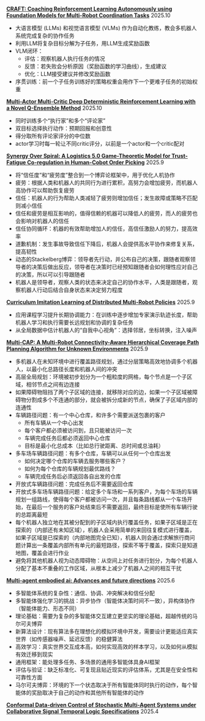[**CRAFT: Coaching Reinforcement Learning Autonomously using Foundation Models for Multi-Robot Coordination Tasks**](https://www.alphaxiv.org/abs/2509.14380) 2025.10

* 大语言模型 (LLMs) 和视觉语言模型 (VLMs) 作为自动化教练，教会多机器人系统完成复杂的协作任务
* 利用LLM将复杂目标分解为子任务，用LLM生成奖励函数
* VLM闭环：
  * 评估：观察机器人执行任务的情况
  * 反馈：若失败会分析原因（奖励函数的学习曲线），生成建议
  * 优化：LLM接受建议并修改奖励函数
* 序贯训练：前一个子任务训练好的策略权重会用作下一个更难子任务的初始权重

[**Multi-Actor Multi-Critic Deep Deterministic Reinforcement Learning with a Novel Q-Ensemble Method**](https://www.alphaxiv.org/abs/2510.01083v1) 2025.10

* 同时训练多个“执行家”和多个“评论家”
* 双目标选择执行动作：预期回报和创意性
* 得分取所有评论家评分的中位数
* actor学习时每一轮让不同critic评分，以前是一个actor和一个critic配对


[**Synergy Over Spiral: A Logistics 5.0 Game-Theoretic Model for Trust-Fatigue Co-regulation in Human-Cobot Order Picking**](https://www.alphaxiv.org/abs/2508.03765v3) 2025.9

* 将“信任度”和“疲劳度”整合到一个博弈论框架中，用于优化人机协作
* 疲劳：根据人类和机器人的共同行为进行累积，高努力会增加疲劳，而机器人高协作可以帮助恢复疲劳
* 信任：机器人的行为帮助人类减轻了疲劳则增加信任；发生故障或策略不匹配则减小信任
* 信任和疲劳是相互影响的，值得信赖的机器可以降低人的疲劳，而人的疲劳也会影响对机器人的信任
* 信任协同循环：机器的有效帮助增加人的信任，高信任激励人的努力，提高效率
* 道歉机制：发生事故导致信任下降后，机器人会提供高水平协作来修复关系，提高韧性
* 动态的Stackelberg博弈：领导者先行动，并公布自己的决策，跟随者观察领导者的决策后做出反应，领导者在决策时已经预知跟随者会如何理性应对自己的决策，所以可以引导跟随者
* 机器人是领导者，观察人类的状态来决定自己的协作水平，人类是跟随者，观察机器人行动后结合自身状态来决定努力程度


[**Curriculum Imitation Learning of Distributed Multi-Robot Policies**](https://www.alphaxiv.org/abs/2509.25097) 2025.9

* 应用课程学习提升长期协调能力：在训练中逐步增加专家演示轨迹长度，帮助机器人学习和执行需要长远规划和协调的复杂任务
* 从全局数据中估计机器人的“自我中心视角”：选择邻居，坐标转换，注入噪声

[**Multi-CAP: A Multi-Robot Connectivity-Aware Hierarchical Coverage Path Planning Algorithm for Unknown Environments**](https://www.alphaxiv.org/abs/2509.14941v2) 2025.9

* 多机器人在未知环境中进行覆盖路径规划，通过分层策略高效地协调多个机器人，以最小化总路径长度和机器人间的冲突
* 高层全局规划：环境被初步划分为一个粗粒度的网格，每个节点是一个子区域，相邻节点之间有边连接
* 如果障碍物阻挡了两个子区域的连接，就移除对应的边，如果一个子区域被障碍物分割成多个不连通的部分，就会被拆分成新的节点，确保了子区域内部的连通性
* 车辆路径问题：有一个中心仓库，和许多个需要派送包裹的客户
  * 所有车辆从一个中心出发
  * 每个客户都必须被访问到，且只能被访问一次
  * 车辆完成任务后都必须返回中心仓库
  * 目标是最小化总成本（比如总行驶距离、总时间或总油耗）
* 多车场车辆路径问题：有多个仓库，车辆可以从任何一个仓库出发
  * 如何决定哪个仓库的车辆去服务哪些客户？
  * 如何为每个仓库的车辆规划最优路线？
  * 车辆完成任务后必须返回各自出发的仓库
* 开放式车辆路径问题：完成任务后不需要返回仓库
* 开放式多车场车辆路径问题：给定多个车场和一系列客户，为每个车场的车辆规划一组路线，使得每个客户都被访问一次，并且每条路线都从一个车场开始，在最后一个服务的客户处结束后不需要返回，最终目标是使所有车辆行驶的总距离最短
* 每个机器人独立地在其被分配到的子区域内执行覆盖任务，如果子区域是正在探索的（内部还有未知区域），机器人会采用简单的来回往复模式进行覆盖，如果子区域是已探索的（内部地图完全已知），机器人则会通过求解旅行商问题计算出一条覆盖内部所有单元的最短路径，探索不等于覆盖，探索只是知道地图，覆盖会进行作业
* 避免将其他机器人视为动态障碍物：从空间上对任务进行划分，为每个机器人分配了基本不重叠的工作区域，从根本上减少了机器人之间的相互干扰

[**Multi-agent embodied ai: Advances and future directions**](https://www.alphaxiv.org/abs/2505.05108) 2025.6

* 多智能体系统的复杂性：通信、协调、冲突解决和信任分配
* 多智能体强化学习的挑战：异步协作（智能体决策时间不一致），异构体协作（智能体能力、形态不同）
* 理论基础：需要为复杂的多智能体交互建立更坚实的理论基础，超越传统的马尔可夫博弈
* 新算法设计：现有算法多在理想化的模拟环境中开发，需要设计更能适应真实世界（如传感器噪声、延迟反馈）的稳健算法
* 高效学习：真实世界交互成本高，如何实现高效的样本学习，以及如何从模拟有效迁移到现实
* 通用框架：能处理多任务、多场景的通用多智能体具身AI框架
* 评估与验证：缺乏标准化、可复现且贴近现实的评估体系，尤其是在安全性和可靠性方面
* 马尔可夫博弈：环境的下一个状态取决于所有智能体同时执行的动作，每个智能体的奖励取决于自己的动作和其他所有智能体的动作

[**Conformal Data-driven Control of Stochastic Multi-Agent Systems under Collaborative Signal Temporal Logic Specifications**](https://www.alphaxiv.org/abs/2504.04615) 2025.4

